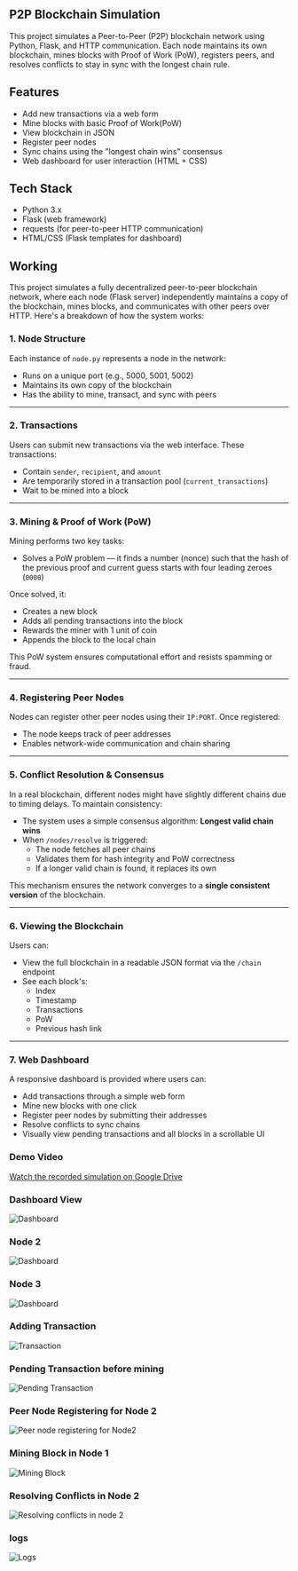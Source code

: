 ## P2P Blockchain Simulation

This project simulates a Peer-to-Peer (P2P) blockchain network using Python, Flask, and HTTP communication. 
Each node maintains its own blockchain, mines blocks with Proof of Work (PoW), registers peers, and resolves conflicts to stay in sync with the longest chain rule.


## Features

- Add new transactions via a web form
- Mine blocks with basic Proof of Work(PoW)
- View blockchain in JSON
- Register peer nodes
- Sync chains using the "longest chain wins" consensus
- Web dashboard for user interaction (HTML + CSS)

## Tech Stack

- Python 3.x
- Flask (web framework)
- requests (for peer-to-peer HTTP communication)
- HTML/CSS (Flask templates for dashboard)

## Working

This project simulates a fully decentralized peer-to-peer blockchain network, where each node (Flask server) independently maintains a copy of the blockchain, mines blocks, and communicates with other peers over HTTP. Here's a breakdown of how the system works:

### 1. Node Structure
Each instance of `node.py` represents a node in the network:

- Runs on a unique port (e.g., 5000, 5001, 5002)
- Maintains its own copy of the blockchain
- Has the ability to mine, transact, and sync with peers

---

### 2. Transactions
Users can submit new transactions via the web interface. These transactions:

- Contain `sender`, `recipient`, and `amount`
- Are temporarily stored in a transaction pool (`current_transactions`)
- Wait to be mined into a block

---

### 3. Mining & Proof of Work (PoW)
Mining performs two key tasks:

- Solves a PoW problem — it finds a number (nonce) such that the hash of the previous proof and current guess starts with four leading zeroes (`0000`)

Once solved, it:

- Creates a new block
- Adds all pending transactions into the block
- Rewards the miner with 1 unit of coin
- Appends the block to the local chain

This PoW system ensures computational effort and resists spamming or fraud.

---

### 4. Registering Peer Nodes
Nodes can register other peer nodes using their `IP:PORT`. Once registered:

- The node keeps track of peer addresses
- Enables network-wide communication and chain sharing

---

### 5. Conflict Resolution & Consensus
In a real blockchain, different nodes might have slightly different chains due to timing delays. To maintain consistency:

- The system uses a simple consensus algorithm: **Longest valid chain wins**
- When `/nodes/resolve` is triggered:
  - The node fetches all peer chains
  - Validates them for hash integrity and PoW correctness
  - If a longer valid chain is found, it replaces its own

This mechanism ensures the network converges to a **single consistent version** of the blockchain.

---

### 6. Viewing the Blockchain
Users can:

- View the full blockchain in a readable JSON format via the `/chain` endpoint
- See each block's:
  - Index
  - Timestamp
  - Transactions
  - PoW
  - Previous hash link

---

### 7. Web Dashboard
A responsive dashboard is provided where users can:

- Add transactions through a simple web form
- Mine new blocks with one click
- Register peer nodes by submitting their addresses
- Resolve conflicts to sync chains
- Visually view pending transactions and all blocks in a scrollable UI


###  Demo Video
 [Watch the recorded simulation on Google Drive](https://drive.google.com/file/d/1EXc_ZVgFLOVmkHL4ViUIuoTl1utiUfsq/view?usp=drive_link)


### **Dashboard View**
![Dashboard](screenshots/Node_1.png)

### **Node 2**
![Dashboard](screenshots/Node_2.png)

### **Node 3**
![Dashboard](screenshots/Node_3.png)

### **Adding Transaction**
![Transaction](screenshots/Adding_Transaction.png)

### **Pending Transaction before mining**
![Pending Transaction](screenshots/Pending_Transaction_before_mining.png)

### **Peer Node Registering for Node 2**
![Peer node registering for Node2](screenshots/Peer_node_of_Node2.png)

### **Mining Block in Node 1**
![Mining Block](screenshots/After_mining_block_in_node1.png)

### **Resolving Conflicts in Node 2**
![Resolving conflicts in node 2](screenshots/After_resolving_conflicts.png)

### **logs**
![Logs](screenshots/logs.png)